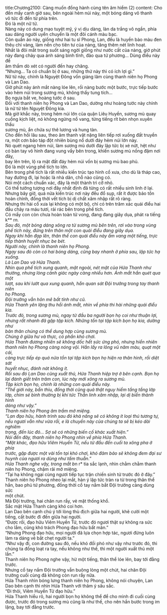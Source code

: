 title:Chương2100: Càng muốn đồng hành cùng tên âm hiểm (2)
content:
Cho đến mấy canh giờ sau, bên ngoài hẻm núi này, một bóng dáng vô thanh<br>vô tức đi đến từ phía trên.<br>Đó là một nữ tử.<br>Nàng này có dung mạo tuyệt mỹ, ý vị dịu dàng, làn da trắng vô ngần, phía<br>sau dáng người uyển chuyển là một đôi cánh màu bạc.<br>Còn quần áo này, giống như hai tu sĩ Phong, Lan, đều là huyền bào màu đen<br>thêu chỉ vàng, làm nền cho tiên tư của nàng, tăng thêm nét linh hoạt.<br>Nhất là đôi mắt trong suốt sáng ngời giống như nước cất của nàng, giờ phút<br>này đang chảy qua ánh sáng bình tĩnh, đảo qua tứ phương… Dùng điều này để<br>âm thầm dò xét có người đến hay chăng.<br>“Nhưng… Ta có chuẩn bị ở sau, những thứ này thì có ích lợi gì.”<br>Nữ tử này, chính là Nguyệt Đông vốn giáng lâm cùng thanh niên họ Phong<br>và Lan Dao.<br>Giờ phút này ánh mắt nàng lóe lên, rồi nàng bước một bước, trực tiếp bước<br>vào hẻm núi trong sương mù, không thấy tung tích…<br>Bọ ngựa bắt ve, hoàng tước ở sau.<br>Đối với thanh niên họ Phong và Lan Dao, dường như hoàng tước này chính<br>là nữ tử tên Nguyệt Đông kia.<br>Mà giờ khắc này, trong hẻm núi lớn của quận Liêu Huyền, sương mù quay<br>cuồng kịch liệt, nó không ngừng nổ vang, từng tiếng rít bén nhọn xuyên thấu<br>sương mù, ẩn chứa sự thê lương và hung tàn.<br>Cho đến hồi lâu sau, theo âm thanh vật nặng liên tiếp rơi xuống đất truyền<br>ra, một cơn bão táp đột nhiên bùng nổ dưới đáy hẻm núi lớn này.<br>Nó quét ngang hẻm núi, làm sương mù dưới đáy lập tức bị xé nứt, hệt như<br>có bàn tay vô hình đang vung vẩy bên trong, khiến sương mù nồng đậm nơi đây,<br>bay lên trên, lộ ra mặt đất đáy hẻm núi vốn bị sương mù bao phủ.<br>Đó là một vùng phế tích to lớn.<br>Bên trong phế tích là rất nhiều kiến trúc tạo hình cổ xưa, cho dù là tháp cao,<br>hay đường đi, lại hoặc là nhà dân, chỗ nào cũng có.<br>Nói một cách chuẩn xác, đây là một thành trì cỡ nhỏ.<br>Có thể tưởng tượng nơi đây nhất định đã từng có rất nhiều sinh linh ở lại.<br>Nhưng bây giờ, quá nửa kiến trúc nơi này đều đổ sụp, rất ít được bảo tồn<br>hoàn chỉnh, đồng thời vết tích bị dị chất xâm nhập rất rõ ràng.<br>Nhưng thi hài cổ xưa lại không có một bộ, chỉ có trên trăm xác quái điểu hai<br>đầu chảy ra máu tươi, rải rác bên trong phế tích.<br>Có mấy con còn chưa hoàn toàn tử vong, đang đang giãy dụa, phát ra tiếng<br>k** r*n.<br>Sau đó, một bóng dáng xông ra từ sương mù bên trên, rơi vào trong vùng<br>phế tích này, đứng trên thân một con quái điểu đang giãy dụa.<br>Ngay khi hắn đạp lên, thân thể con quái điểu này ầm vang một tiếng, trực<br>tiếp thành huyết nhục be bét.<br>Người này, chính là thanh niên họ Phong.<br>Ngay sau đó còn có hai bóng dáng, cũng bay nhanh ở phía sau, lập tức hạ<br>xuống.<br>Là Lan Dao và Hứa Thanh.<br>Nhìn qua phế tích xung quanh, mặt ngoài, nét mặt của Hứa Thanh như<br>thường, nhưng lòng cảnh giác ngày càng nhiều hơn. Ánh mắt hắn quét qua một<br>lượt, sau khi lướt qua xung quanh, hắn quan sát Đội trưởng trong tay thanh niên<br>họ Phong.<br>Đội trưởng vẫn hôn mê bất tỉnh như cũ.<br>Hứa Thanh yên lặng thu hồi ánh mắt, nhìn về phía thi hài những quái điểu<br>kia.<br>Trước đó, trong sương mù, ngay từ đầu ba người bọn họ coi như thuận lợi,<br>nhưng rất nhanh đã gặp tập kích. Những tồn tại tập kích bọn họ kia, dường như<br>bản thân chúng có thể dung hợp cùng sương mù.<br>Chúng ở giữa hư và thực, có phần khó chơi.<br>Hứa Thanh đương nhiên sẽ không dốc hết sức ứng phó, nhưng hiển nhiên<br>thanh niên họ Phong càng nóng vội. Hắn lấy ra lông vũ năm màu, quạt một cái,<br>càng trực tiếp ép quá nửa tồn tại tập kích bọn họ hiện ra thân hình, rồi diệt sát<br>huyết nhục, đánh nát không ít.<br>Rồi sau đó Lan Dao cũng xuất thủ, Hứa Thanh hiệp trợ ở bên cạnh. Bọn họ<br>lại đánh giết trên trăm con, lúc này mới xông ra sương mù.<br>Tập kích bọn họ, chính là những con quái điểu này.<br>“Thế giới này, bẩn thỉu, đồng thời cũng quả thật nguy hiểm tầng tầng lớp<br>lớp, chim sẻ bình thường bị khí tức Thần linh xâm nhập, lại dị biến thành hình<br>dáng như vậy.”<br>Thanh niên họ Phong âm trầm mở miệng.<br>“Lan đạo hữu, hành trình sau đó khả năng sẽ có không ít loại thú tương tự,<br>nếu ngươi vẫn như vừa rồi, e là chuyến này của chúng ta sẽ bị kéo dài nghiêm<br>trọng, đến lúc đó… Sợ sẽ có những biến cố khác xuất hiện.”<br>Nói đến đây, thanh niên họ Phong nhìn về phía Hứa Thanh.<br>“Mặt khác, đạo hữu Viêm Huyền Tử, nếu từ đầu đến cuối ta xông pha ở phía<br>trước, gặp được một vài tồn tại khó chơi, khó đảm bảo sẽ không đem đại sư<br>huynh của ngươi ra dùng như tấm thuẫn.”<br>Hứa Thanh nghe vậy, trong mắt b*n r* tia sắc lạnh, nhìn chằm chằm thanh<br>niên họ Phong, chậm rãi mở miệng.<br>“Tại hạ không ngại cùng ngươi tiếp tục trận chiến sinh tử trước đó ở đây.”<br>Thanh niên họ Phong nheo lại mắt, hàn ý lập tức tràn ra từ trong thân thể<br>hắn, bao phủ tứ phương, đồng thời cổ tay nắm bắt Đội trưởng càng dùng sức<br>một chút.<br>Mà Đội trưởng, hai chân run rẩy, vẻ mặt thống khổ.<br>Sắc mặt Hứa Thanh càng khó coi hơn.<br>Lan Dao bên cạnh chú ý tới lòng thù địch giữa hai người, khẽ cười một<br>tiếng, cất bước đi đến giữa hai người.<br>“Được rồi, đạo hữu Viêm Huyền Tử, trước đó ngươi thật sự không ra sức<br>cho lắm, cũng khó trách Phong đạo hữu bất mãn.”<br>“Nhưng Phong đạo hữu, mọi người đã lựa chọn hợp tác, ngươi đừng luôn<br>làm ra dáng vẻ bắt chẹt người ta.”<br>“Như vậy đi, con đường sau đó, nếu khó đối phó như vậy như trước đó, thì<br>chúng ta đồng loạt ra tay, nếu không như thế, thì một người xuất thủ một lần.”<br>Thanh niên họ Phong nghe vậy, hừ một tiếng, thân thể lóe lên, bay tới đằng<br>trước.<br>Nhưng cổ tay nắm Đội trưởng vẫn buông lỏng một chút, hai chân Đội<br>trưởng cuối cùng đã không còn run rẩy nữa.<br>Hứa Thanh nhìn bóng lưng thanh niên họ Phong, không nói chuyện, Lan<br>Dao bên cạnh thì nhìn Hứa Thanh với thâm ý sâu sắc.<br>“Đi thôi, Viêm Huyền Tử đạo hữu.”<br>Hứa Thanh hiểu rõ, hai người bọn họ không thể để cho mình đi cuối cùng<br>được, trước đó trong sương mù cũng là như thế, cho nên hắn bước trong im<br>lặng, bay tới đằng trước.